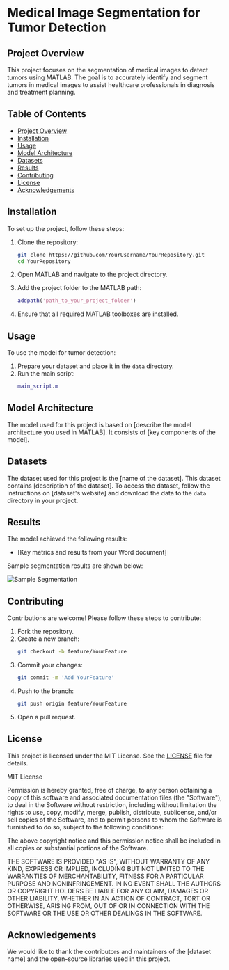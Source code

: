 # Medical Image Segmentation for Tumor Detection

## Project Overview
This project focuses on the segmentation of medical images to detect tumors using MATLAB. The goal is to accurately identify and segment tumors in medical images to assist healthcare professionals in diagnosis and treatment planning.

## Table of Contents
- [Project Overview](#project-overview)
- [Installation](#installation)
- [Usage](#usage)
- [Model Architecture](#model-architecture)
- [Datasets](#datasets)
- [Results](#results)
- [Contributing](#contributing)
- [License](#license)
- [Acknowledgements](#acknowledgements)

## Installation
To set up the project, follow these steps:

1. Clone the repository:
    ```sh
    git clone https://github.com/YourUsername/YourRepository.git
    cd YourRepository
    ```

2. Open MATLAB and navigate to the project directory.

3. Add the project folder to the MATLAB path:
    ```matlab
    addpath('path_to_your_project_folder')
    ```

4. Ensure that all required MATLAB toolboxes are installed.

## Usage
To use the model for tumor detection:

1. Prepare your dataset and place it in the `data` directory.
2. Run the main script:
    ```matlab
    main_script.m
    ```

## Model Architecture
The model used for this project is based on [describe the model architecture you used in MATLAB]. It consists of [key components of the model].

## Datasets
The dataset used for this project is the [name of the dataset]. This dataset contains [description of the dataset]. To access the dataset, follow the instructions on [dataset's website] and download the data to the `data` directory in your project.

## Results
The model achieved the following results:
- [Key metrics and results from your Word document]

Sample segmentation results are shown below:

![Sample Segmentation](path_to_sample_segmentation_image)

## Contributing
Contributions are welcome! Please follow these steps to contribute:

1. Fork the repository.
2. Create a new branch:
    ```sh
    git checkout -b feature/YourFeature
    ```
3. Commit your changes:
    ```sh
    git commit -m 'Add YourFeature'
    ```
4. Push to the branch:
    ```sh
    git push origin feature/YourFeature
    ```
5. Open a pull request.
## License
This project is licensed under the MIT License. See the [LICENSE](LICENSE) file for details.

MIT License

Permission is hereby granted, free of charge, to any person obtaining a copy of this software and associated documentation files (the "Software"), to deal in the Software without restriction, including without limitation the rights to use, copy, modify, merge, publish, distribute, sublicense, and/or sell copies of the Software, and to permit persons to whom the Software is furnished to do so, subject to the following conditions:

The above copyright notice and this permission notice shall be included in all copies or substantial portions of the Software.

THE SOFTWARE IS PROVIDED "AS IS", WITHOUT WARRANTY OF ANY KIND, EXPRESS OR IMPLIED, INCLUDING BUT NOT LIMITED TO THE WARRANTIES OF MERCHANTABILITY, FITNESS FOR A PARTICULAR PURPOSE AND NONINFRINGEMENT. IN NO EVENT SHALL THE AUTHORS OR COPYRIGHT HOLDERS BE LIABLE FOR ANY CLAIM, DAMAGES OR OTHER LIABILITY, WHETHER IN AN ACTION OF CONTRACT, TORT OR OTHERWISE, ARISING FROM, OUT OF OR IN CONNECTION WITH THE SOFTWARE OR THE USE OR OTHER DEALINGS IN THE SOFTWARE.



## Acknowledgements
We would like to thank the contributors and maintainers of the [dataset name] and the open-source libraries used in this project.

